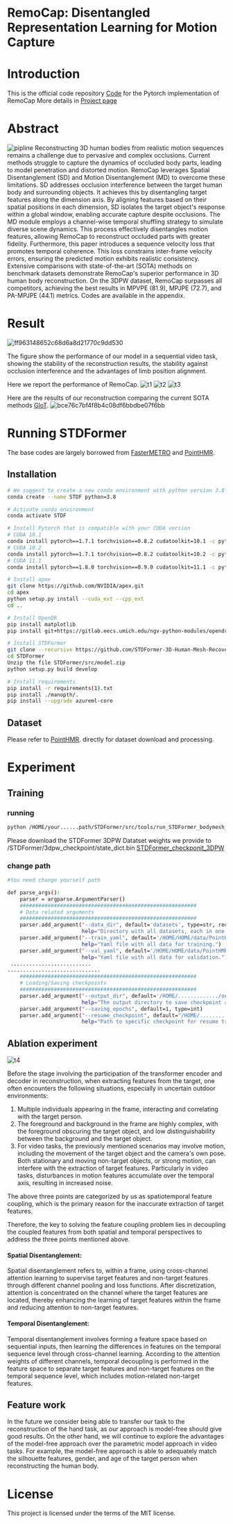 # RemoCap: Disentangled Representation Learning for Motion Capture

# Introduction

This is the official code repository [Code](https://github.com/STDFormer-3D-Human-Mesh-Recovery/RemoCap) for the Pytorch
implementation of RemoCap More details in [Project page](https://stdformer-3d-human-mesh-recovery.github.io/STDFormer/)

# Abstract

![pipline](fig/pipline.png)
Reconstructing 3D human bodies from realistic motion sequences remains a challenge due to pervasive and complex
occlusions. Current methods struggle to capture the dynamics of occluded body parts, leading to model penetration and
distorted motion. RemoCap leverages Spatial Disentanglement (SD) and Motion Disentanglement (MD) to overcome these
limitations. SD addresses occlusion interference between the target human body and surrounding objects. It achieves this
by disentangling target features along the dimension axis. By aligning features based on their spatial positions in each
dimension, SD isolates the target object's response within a global window, enabling accurate capture despite
occlusions. The MD module employs a channel-wise temporal shuffling strategy to simulate diverse scene dynamics. This
process effectively disentangles motion features, allowing RemoCap to reconstruct occluded parts with greater fidelity.
Furthermore, this paper introduces a sequence velocity loss that promotes temporal coherence. This loss constrains
inter-frame velocity errors, ensuring the predicted motion exhibits realistic consistency. Extensive comparisons with
state-of-the-art (SOTA) methods on benchmark datasets demonstrate RemoCap's superior performance in 3D human body
reconstruction. On the 3DPW dataset, RemoCap surpasses all competitors, achieving the best results in MPVPE (81.9),
MPJPE (72.7), and PA-MPJPE (44.1) metrics. Codes are available in the appendix.

# Result

![ff963148652c68d6a8d21770c9dd530](fig/ff963148652c68d6a8d21770c9dd530.jpg)

The figure show the performance of our model in a sequential video task, showing the stability of the reconstruction
results, the stability against occlusion interference and the advantages of limb position alignment.

Here we report the performance of RemoCap.
![t1](fig/t1.png)
![t2](fig/t2.png)
![t3](fig/t3.png)

Here are the results of our reconstruction comparing the current SOTA
methods [GloT](https://stdformer-3d-human-mesh-recovery.github.io/STDFormer/).
![bce76c7bf4f8b4c08df6bbdbe07f6bb](fig/bce76c7bf4f8b4c08df6bbdbe07f6bb.png)

# Running STDFormer

The base codes are largely borrowed from [FasterMETRO](https://github.com/postech-ami/FastMETRO)
and [PointHMR](https://github.com/sxl142/GLoT).

## Installation

```bash
# We suggest to create a new conda environment with python version 3.8
conda create --name STDF python=3.8

# Activate conda environment
conda activate STDF

# Install Pytorch that is compatible with your CUDA version
# CUDA 10.1
conda install pytorch==1.7.1 torchvision==0.8.2 cudatoolkit=10.1 -c pytorch
# CUDA 10.2
conda install pytorch==1.7.1 torchvision==0.8.2 cudatoolkit=10.2 -c pytorch
# CUDA 11.1
conda install pytorch==1.8.0 torchvision==0.9.0 cudatoolkit=11.1 -c pytorch -c conda-forge

# Install apex
git clone https://github.com/NVIDIA/apex.git
cd apex
python setup.py install --cuda_ext --cpp_ext
cd ..

# Install OpenDR
pip install matplotlib
pip install git+https://gitlab.eecs.umich.edu/ngv-python-modules/opendr.git

# Install STDFormer
git clone --recursive https://github.com/STDFormer-3D-Human-Mesh-Recovery/STDFormer.git
cd STDFormer
Unzip the file STDFormer/src/model.zip
python setup.py build develop

# Install requirements
pip install -r requirements(1).txt
pip install ./manopth/.
pip install --upgrade azureml-core


```

## Dataset

Please refer to [PointHMR](https://github.com/DCVL-3D/PointHMR_release). directly for dataset download and processing.

# Experiment

## Training

### running

```bash
python /HOME/your......path/STDFormer/src/tools/run_STDFormer_bodymesh_dp_3dpw.py
```

Please download the STDFormer 3DPW Datatset weights we provide to /STDFormer/3dpw_checkpoint/state_dict.bin
[STDFormer_checkponit_3DPW](https://drive.google.com/file/d/1xiEAOaPhZyNI7M3xl3WnRJPnGF8Jn4rx/view?usp=sharing)

### change path

```bash
#You need change yourself path

def parse_args():
    parser = argparse.ArgumentParser()
    #########################################################
    # Data related arguments
    #########################################################
    parser.add_argument("--data_dir", default='datasets', type=str, required=False,
                        help="Directory with all datasets, each in one subfolder")
    parser.add_argument("--train_yaml", default='/HOME/HOME/data/PointHMR/datasets/3dpw/train.yaml', type=str, required=False,
                        help="Yaml file with all data for training.")
    parser.add_argument("--val_yaml", default='/HOME/HOME/data/PointHMR/datasets/3dpw/test_has_gender.yaml', type=str, required=False,
                        help="Yaml file with all data for validation.")
 ..........................
..............................
    #########################################################
    # Loading/Saving checkpoints
    #########################################################
    parser.add_argument("--output_dir", default='/HOME/............./output_3DPWZ_result', type=str, required=False,
                        help="The output directory to save checkpoint and test results.")
    parser.add_argument("--saving_epochs", default=1, type=int)
    parser.add_argument("--resume_checkpoint", default="/HOME/.........../STDFormer/3dpw_checkpoint/state_dict.bin", type=str, required=False,
                        help="Path to specific checkpoint for resume training.")
```

## Ablation experiment

![t4](fig/t4.png)

Before the stage involving the participation of the transformer encoder and decoder in reconstruction, when extracting
features from the target, one often encounters the following situations, especially in uncertain outdoor environments:

1. Multiple individuals appearing in the frame, interacting and correlating with the target person.
2. The foreground and background in the frame are highly complex, with the foreground obscuring the target object, and
   low distinguishability between the background and the target object.
3. For video tasks, the previously mentioned scenarios may involve motion, including the movement of the target object
   and the camera's own pose. Both stationary and moving non-target objects, or strong motion, can interfere with the
   extraction of target features. Particularly in video tasks, disturbances in motion features accumulate over the
   temporal axis, resulting in increased noise.

The above three points are categorized by us as spatiotemporal feature coupling, which is the primary reason for the
inaccurate extraction of target features.

Therefore, the key to solving the feature coupling problem lies in decoupling the coupled features from both spatial and
temporal perspectives to address the three points mentioned above.

#### Spatial Disentanglement:

Spatial disentanglement refers to, within a frame, using cross-channel attention learning to supervise target features and
non-target features through different channel pooling and loss functions. After discretization, attention is
concentrated on the channel where the target features are located, thereby enhancing the learning of target features
within the frame and reducing attention to non-target features.

#### Temporal Disentanglement:

Temporal disentanglement involves forming a feature space based on sequential inputs, then learning the differences in
features on the temporal sequence level through cross-channel learning. According to the attention weights of different
channels, temporal decoupling is performed in the feature space to separate target features and non-target features on
the temporal sequence level, which includes motion-related non-target features.

## Feature work

In the future we consider being able to transfer our task to the reconstruction of the hand task, as our approach is
model-free should give good results. On the other hand, we will continue to explore the advantages of the model-free
approach over the parametric model approach in video tasks. For example, the model-free approach is able to adequately
match the silhouette features, gender, and age of the target person when reconstructing the human body.

# License

This project is licensed under the terms of the MIT license.
